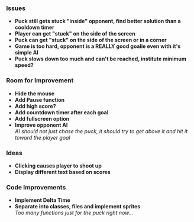 ### Issues
- **Puck still gets stuck "inside" opponent, find better solution than a cooldown timer**
- **Player can get "stuck" on the side of the screen**
- **Puck can get "stuck" on the side of the screen or in a corner**
- **Game is too hard, opponent is a REALLY good goalie even with it's simple AI**
- **Puck slows down too much and can't be reached, institute minimum speed?**

### Room for Improvement
- **Hide the mouse**
- **Add Pause function**
- **Add high score?**
- **Add countdown timer after each goal**
- **Add fullscreen option**
- **Improve opponent AI**  
  *AI should not just chase the puck, it should try to get above it and hit it toward the player goal*

### Ideas
- **Clicking causes player to shoot up**
- **Display different text based on scores**

### Code Improvements
- **Implement Delta Time**
- **Separate into classes, files and implement sprites**  
  *Too many functions just for the puck right now...*
  